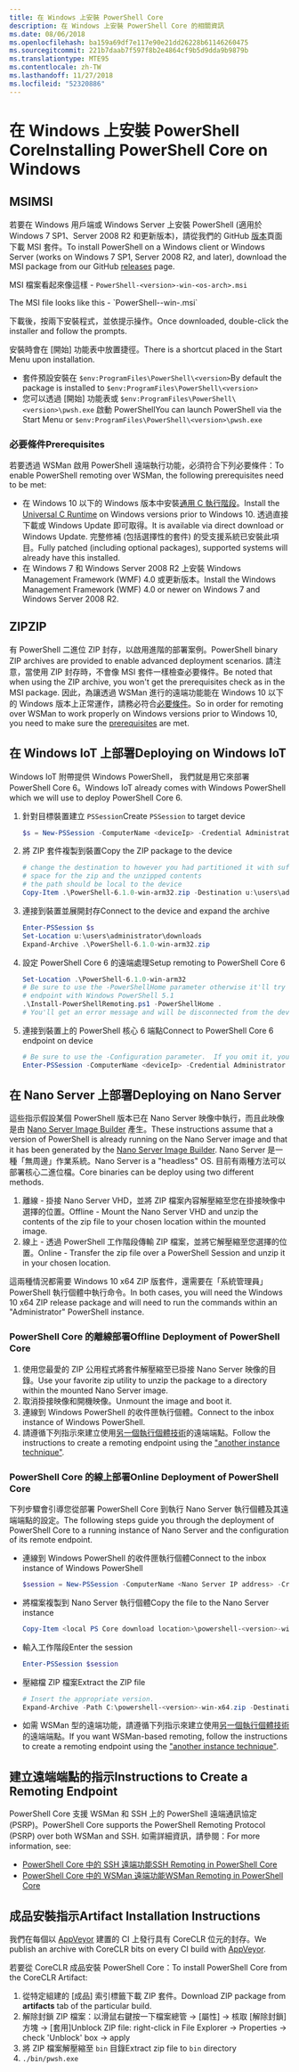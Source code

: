 ```yaml
---
title: 在 Windows 上安裝 PowerShell Core
description: 在 Windows 上安裝 PowerShell Core 的相關資訊
ms.date: 08/06/2018
ms.openlocfilehash: ba159a69df7e117e90e21dd26228b61146260475
ms.sourcegitcommit: 221b7daab7f597f8b2e4864cf9b5d9dda9b9879b
ms.translationtype: MTE95
ms.contentlocale: zh-TW
ms.lasthandoff: 11/27/2018
ms.locfileid: "52320886"
---
```

# <a name="installing-powershell-core-on-windows"></a><span data-ttu-id="a9558-103">在 Windows 上安裝 PowerShell Core</span><span class="sxs-lookup"><span data-stu-id="a9558-103">Installing PowerShell Core on Windows</span></span>

## <a name="msi"></a><span data-ttu-id="a9558-104">MSI</span><span class="sxs-lookup"><span data-stu-id="a9558-104">MSI</span></span>

<span data-ttu-id="a9558-105">若要在 Windows 用戶端或 Windows Server 上安裝 PowerShell (適用於 Windows 7 SP1、Server 2008 R2 和更新版本)，請從我們的 GitHub [版本][]頁面下載 MSI 套件。</span><span class="sxs-lookup"><span data-stu-id="a9558-105">To install PowerShell on a Windows client or Windows Server (works on Windows 7 SP1, Server 2008 R2, and later), download the MSI package from our GitHub [releases][] page.</span></span>

<span data-ttu-id="a9558-106">MSI 檔案看起來像這樣 - `PowerShell-<version>-win-<os-arch>.msi`
<!-- TODO: should be updated to point to the Download Center as well --></span><span class="sxs-lookup"><span data-stu-id="a9558-106">The MSI file looks like this - `PowerShell-<version>-win-<os-arch>.msi`
<!-- TODO: should be updated to point to the Download Center as well --></span></span>

<span data-ttu-id="a9558-107">下載後，按兩下安裝程式，並依提示操作。</span><span class="sxs-lookup"><span data-stu-id="a9558-107">Once downloaded, double-click the installer and follow the prompts.</span></span>

<span data-ttu-id="a9558-108">安裝時會在 [開始] 功能表中放置捷徑。</span><span class="sxs-lookup"><span data-stu-id="a9558-108">There is a shortcut placed in the Start Menu upon installation.</span></span>

- <span data-ttu-id="a9558-109">套件預設安裝在 `$env:ProgramFiles\PowerShell\<version>`</span><span class="sxs-lookup"><span data-stu-id="a9558-109">By default the package is installed to `$env:ProgramFiles\PowerShell\<version>`</span></span>
- <span data-ttu-id="a9558-110">您可以透過 [開始] 功能表或 `$env:ProgramFiles\PowerShell\<version>\pwsh.exe` 啟動 PowerShell</span><span class="sxs-lookup"><span data-stu-id="a9558-110">You can launch PowerShell via the Start Menu or `$env:ProgramFiles\PowerShell\<version>\pwsh.exe`</span></span>

### <a name="prerequisites"></a><span data-ttu-id="a9558-111">必要條件</span><span class="sxs-lookup"><span data-stu-id="a9558-111">Prerequisites</span></span>

<span data-ttu-id="a9558-112">若要透過 WSMan 啟用 PowerShell 遠端執行功能，必須符合下列必要條件：</span><span class="sxs-lookup"><span data-stu-id="a9558-112">To enable PowerShell remoting over WSMan, the following prerequisites need to be met:</span></span>

- <span data-ttu-id="a9558-113">在 Windows 10 以下的 Windows 版本中安裝[通用 C 執行階段](https://www.microsoft.com/download/details.aspx?id=50410)。</span><span class="sxs-lookup"><span data-stu-id="a9558-113">Install the [Universal C Runtime](https://www.microsoft.com/download/details.aspx?id=50410) on Windows versions prior to Windows 10.</span></span>
  <span data-ttu-id="a9558-114">透過直接下載或 Windows Update 即可取得。</span><span class="sxs-lookup"><span data-stu-id="a9558-114">It is available via direct download or Windows Update.</span></span>
  <span data-ttu-id="a9558-115">完整修補 (包括選擇性的套件) 的受支援系統已安裝此項目。</span><span class="sxs-lookup"><span data-stu-id="a9558-115">Fully patched (including optional packages), supported systems will already have this installed.</span></span>
- <span data-ttu-id="a9558-116">在 Windows 7 和 Windows Server 2008 R2 上安裝 Windows Management Framework (WMF) 4.0 或更新版本。</span><span class="sxs-lookup"><span data-stu-id="a9558-116">Install the Windows Management Framework (WMF) 4.0 or newer on Windows 7 and Windows Server 2008 R2.</span></span>

## <a name="zip"></a><span data-ttu-id="a9558-117">ZIP</span><span class="sxs-lookup"><span data-stu-id="a9558-117">ZIP</span></span>

<span data-ttu-id="a9558-118">有 PowerShell 二進位 ZIP 封存，以啟用進階的部署案例。</span><span class="sxs-lookup"><span data-stu-id="a9558-118">PowerShell binary ZIP archives are provided to enable advanced deployment scenarios.</span></span>
<span data-ttu-id="a9558-119">請注意，當使用 ZIP 封存時，不會像 MSI 套件一樣檢查必要條件。</span><span class="sxs-lookup"><span data-stu-id="a9558-119">Be noted that when using the ZIP archive, you won't get the prerequisites check as in the MSI package.</span></span>
<span data-ttu-id="a9558-120">因此，為讓透過 WSMan 進行的遠端功能能在 Windows 10 以下的 Windows 版本上正常運作，請務必符合[必要條件](#prerequisites)。</span><span class="sxs-lookup"><span data-stu-id="a9558-120">So in order for remoting over WSMan to work properly on Windows versions prior to Windows 10, you need to make sure the [prerequisites](#prerequisites) are met.</span></span>

## <a name="deploying-on-windows-iot"></a><span data-ttu-id="a9558-121">在 Windows IoT 上部署</span><span class="sxs-lookup"><span data-stu-id="a9558-121">Deploying on Windows IoT</span></span>

<span data-ttu-id="a9558-122">Windows IoT 附帶提供 Windows PowerShell， 我們就是用它來部署 PowerShell Core 6。</span><span class="sxs-lookup"><span data-stu-id="a9558-122">Windows IoT already comes with Windows PowerShell which we will use to deploy PowerShell Core 6.</span></span>

1. <span data-ttu-id="a9558-123">針對目標裝置建立 `PSSession`</span><span class="sxs-lookup"><span data-stu-id="a9558-123">Create `PSSession` to target device</span></span>

   ```powershell
   $s = New-PSSession -ComputerName <deviceIp> -Credential Administrator
   ```

2. <span data-ttu-id="a9558-124">將 ZIP 套件複製到裝置</span><span class="sxs-lookup"><span data-stu-id="a9558-124">Copy the ZIP package to the device</span></span>

   ```powershell
   # change the destination to however you had partitioned it with sufficient
   # space for the zip and the unzipped contents
   # the path should be local to the device
   Copy-Item .\PowerShell-6.1.0-win-arm32.zip -Destination u:\users\administrator\Downloads -ToSession $s
   ```

3. <span data-ttu-id="a9558-125">連接到裝置並展開封存</span><span class="sxs-lookup"><span data-stu-id="a9558-125">Connect to the device and expand the archive</span></span>

   ```powershell
   Enter-PSSession $s
   Set-Location u:\users\administrator\downloads
   Expand-Archive .\PowerShell-6.1.0-win-arm32.zip
   ```

4. <span data-ttu-id="a9558-126">設定 PowerShell Core 6 的遠端處理</span><span class="sxs-lookup"><span data-stu-id="a9558-126">Setup remoting to PowerShell Core 6</span></span>

   ```powershell
   Set-Location .\PowerShell-6.1.0-win-arm32
   # Be sure to use the -PowerShellHome parameter otherwise it'll try to create a new
   # endpoint with Windows PowerShell 5.1
   .\Install-PowerShellRemoting.ps1 -PowerShellHome .
   # You'll get an error message and will be disconnected from the device because it has to restart WinRM
   ```

5. <span data-ttu-id="a9558-127">連接到裝置上的 PowerShell 核心 6 端點</span><span class="sxs-lookup"><span data-stu-id="a9558-127">Connect to PowerShell Core 6 endpoint on device</span></span>

   ```powershell
   # Be sure to use the -Configuration parameter.  If you omit it, you will connect to Windows PowerShell 5.1
   Enter-PSSession -ComputerName <deviceIp> -Credential Administrator -Configuration powershell.6.1.0
   ```

## <a name="deploying-on-nano-server"></a><span data-ttu-id="a9558-128">在 Nano Server 上部署</span><span class="sxs-lookup"><span data-stu-id="a9558-128">Deploying on Nano Server</span></span>

<span data-ttu-id="a9558-129">這些指示假設某個 PowerShell 版本已在 Nano Server 映像中執行，而且此映像是由 [Nano Server Image Builder](/windows-server/get-started/deploy-nano-server) 產生。</span><span class="sxs-lookup"><span data-stu-id="a9558-129">These instructions assume that a version of PowerShell is already running on the Nano Server image and that it has been generated by the [Nano Server Image Builder](/windows-server/get-started/deploy-nano-server).</span></span>
<span data-ttu-id="a9558-130">Nano Server 是一種「無周邊」作業系統。</span><span class="sxs-lookup"><span data-stu-id="a9558-130">Nano Server is a "headless" OS.</span></span> <span data-ttu-id="a9558-131">目前有兩種方法可以部署核心二進位檔。</span><span class="sxs-lookup"><span data-stu-id="a9558-131">Core binaries can be deploy using two different methods.</span></span>

1. <span data-ttu-id="a9558-132">離線 - 掛接 Nano Server VHD，並將 ZIP 檔案內容解壓縮至您在掛接映像中選擇的位置。</span><span class="sxs-lookup"><span data-stu-id="a9558-132">Offline - Mount the Nano Server VHD and unzip the contents of the zip file to your chosen location within the mounted image.</span></span>
2. <span data-ttu-id="a9558-133">線上 - 透過 PowerShell 工作階段傳輸 ZIP 檔案，並將它解壓縮至您選擇的位置。</span><span class="sxs-lookup"><span data-stu-id="a9558-133">Online - Transfer the zip file over a PowerShell Session and unzip it in your chosen location.</span></span>

<span data-ttu-id="a9558-134">這兩種情況都需要 Windows 10 x64 ZIP 版套件，還需要在「系統管理員」PowerShell 執行個體中執行命令。</span><span class="sxs-lookup"><span data-stu-id="a9558-134">In both cases, you will need the Windows 10 x64 ZIP release package and will need to run the commands within an "Administrator" PowerShell instance.</span></span>

### <a name="offline-deployment-of-powershell-core"></a><span data-ttu-id="a9558-135">PowerShell Core 的離線部署</span><span class="sxs-lookup"><span data-stu-id="a9558-135">Offline Deployment of PowerShell Core</span></span>

1. <span data-ttu-id="a9558-136">使用您最愛的 ZIP 公用程式將套件解壓縮至已掛接 Nano Server 映像的目錄。</span><span class="sxs-lookup"><span data-stu-id="a9558-136">Use your favorite zip utility to unzip the package to a directory within the mounted Nano Server image.</span></span>
2. <span data-ttu-id="a9558-137">取消掛接映像和開機映像。</span><span class="sxs-lookup"><span data-stu-id="a9558-137">Unmount the image and boot it.</span></span>
3. <span data-ttu-id="a9558-138">連線到 Windows PowerShell 的收件匣執行個體。</span><span class="sxs-lookup"><span data-stu-id="a9558-138">Connect to the inbox instance of Windows PowerShell.</span></span>
4. <span data-ttu-id="a9558-139">請遵循下列指示來建立使用[另一個執行個體技術](../core-powershell/wsman-remoting-in-powershell-core.md#executed-by-another-instance-of-powershell-on-behalf-of-the-instance-that-it-will-register)的遠端端點。</span><span class="sxs-lookup"><span data-stu-id="a9558-139">Follow the instructions to create a remoting endpoint using the ["another instance technique"](../core-powershell/wsman-remoting-in-powershell-core.md#executed-by-another-instance-of-powershell-on-behalf-of-the-instance-that-it-will-register).</span></span>

### <a name="online-deployment-of-powershell-core"></a><span data-ttu-id="a9558-140">PowerShell Core 的線上部署</span><span class="sxs-lookup"><span data-stu-id="a9558-140">Online Deployment of PowerShell Core</span></span>

<span data-ttu-id="a9558-141">下列步驟會引導您從部署 PowerShell Core 到執行 Nano Server 執行個體及其遠端端點的設定。</span><span class="sxs-lookup"><span data-stu-id="a9558-141">The following steps guide you through the deployment of PowerShell Core to a running instance of Nano Server and the configuration of its remote endpoint.</span></span>

- <span data-ttu-id="a9558-142">連線到 Windows PowerShell 的收件匣執行個體</span><span class="sxs-lookup"><span data-stu-id="a9558-142">Connect to the inbox instance of Windows PowerShell</span></span>

  ```powershell
  $session = New-PSSession -ComputerName <Nano Server IP address> -Credential <An Administrator account on the system>
  ```

- <span data-ttu-id="a9558-143">將檔案複製到 Nano Server 執行個體</span><span class="sxs-lookup"><span data-stu-id="a9558-143">Copy the file to the Nano Server instance</span></span>

  ```powershell
  Copy-Item <local PS Core download location>\powershell-<version>-win-x64.zip c:\ -ToSession $session
  ```

- <span data-ttu-id="a9558-144">輸入工作階段</span><span class="sxs-lookup"><span data-stu-id="a9558-144">Enter the session</span></span>

  ```powershell
  Enter-PSSession $session
  ```

- <span data-ttu-id="a9558-145">壓縮檔 ZIP 檔案</span><span class="sxs-lookup"><span data-stu-id="a9558-145">Extract the ZIP file</span></span>

  ```powershell
  # Insert the appropriate version.
  Expand-Archive -Path C:\powershell-<version>-win-x64.zip -DestinationPath "C:\PowerShellCore_<version>"
  ```

- <span data-ttu-id="a9558-146">如需 WSMan 型的遠端功能，請遵循下列指示來建立使用[另一個執行個體技術](../core-powershell/WSMan-Remoting-in-PowerShell-Core.md#executed-by-another-instance-of-powershell-on-behalf-of-the-instance-that-it-will-register)的遠端端點。</span><span class="sxs-lookup"><span data-stu-id="a9558-146">If you want WSMan-based remoting, follow the instructions to create a remoting endpoint using the ["another instance technique"](../core-powershell/WSMan-Remoting-in-PowerShell-Core.md#executed-by-another-instance-of-powershell-on-behalf-of-the-instance-that-it-will-register).</span></span>

## <a name="instructions-to-create-a-remoting-endpoint"></a><span data-ttu-id="a9558-147">建立遠端端點的指示</span><span class="sxs-lookup"><span data-stu-id="a9558-147">Instructions to Create a Remoting Endpoint</span></span>

<span data-ttu-id="a9558-148">PowerShell Core 支援 WSMan 和 SSH 上的 PowerShell 遠端通訊協定 (PSRP)。</span><span class="sxs-lookup"><span data-stu-id="a9558-148">PowerShell Core supports the PowerShell Remoting Protocol (PSRP) over both WSMan and SSH.</span></span>
<span data-ttu-id="a9558-149">如需詳細資訊，請參閱：</span><span class="sxs-lookup"><span data-stu-id="a9558-149">For more information, see:</span></span>

- <span data-ttu-id="a9558-150">[PowerShell Core 中的 SSH 遠端功能][ssh-remoting]</span><span class="sxs-lookup"><span data-stu-id="a9558-150">[SSH Remoting in PowerShell Core][ssh-remoting]</span></span>
- <span data-ttu-id="a9558-151">[PowerShell Core 中的 WSMan 遠端功能][wsman-remoting]</span><span class="sxs-lookup"><span data-stu-id="a9558-151">[WSMan Remoting in PowerShell Core][wsman-remoting]</span></span>

## <a name="artifact-installation-instructions"></a><span data-ttu-id="a9558-152">成品安裝指示</span><span class="sxs-lookup"><span data-stu-id="a9558-152">Artifact Installation Instructions</span></span>

<span data-ttu-id="a9558-153">我們在每個以 [AppVeyor][] 建置的 CI 上發行具有 CoreCLR 位元的封存。</span><span class="sxs-lookup"><span data-stu-id="a9558-153">We publish an archive with CoreCLR bits on every CI build with [AppVeyor][].</span></span>

<span data-ttu-id="a9558-154">若要從 CoreCLR 成品安裝 PowerShell Core：</span><span class="sxs-lookup"><span data-stu-id="a9558-154">To install PowerShell Core from the CoreCLR Artifact:</span></span>

1. <span data-ttu-id="a9558-155">從特定組建的 [成品] 索引標籤下載 ZIP 套件。</span><span class="sxs-lookup"><span data-stu-id="a9558-155">Download ZIP package from **artifacts** tab of the particular build.</span></span>
2. <span data-ttu-id="a9558-156">解除封鎖 ZIP 檔案：以滑鼠右鍵按一下檔案總管 -> [屬性] -> 核取 [解除封鎖] 方塊 -> [套用]</span><span class="sxs-lookup"><span data-stu-id="a9558-156">Unblock ZIP file: right-click in File Explorer -> Properties -> check 'Unblock' box -> apply</span></span>
3. <span data-ttu-id="a9558-157">將 ZIP 檔案解壓縮至 `bin` 目錄</span><span class="sxs-lookup"><span data-stu-id="a9558-157">Extract zip file to `bin` directory</span></span>
4. `./bin/pwsh.exe`

<!-- [download-center]: TODO -->

[版本]: https://github.com/PowerShell/PowerShell/releases
[releases]: https://github.com/PowerShell/PowerShell/releases
[ssh-remoting]: ../core-powershell/SSH-Remoting-in-PowerShell-Core.md
[wsman-remoting]: ../core-powershell/WSMan-Remoting-in-PowerShell-Core.md
[AppVeyor]: https://ci.appveyor.com/project/PowerShell/powershell
